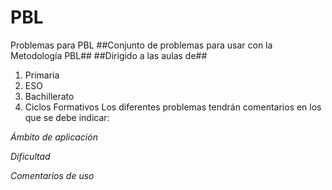 # PBL
Problemas para PBL
##Conjunto de problemas para usar con la Metodología PBL##
##Dirigido a las aulas de##
1. Primaria
2. ESO
3. Bachillerato
4. Ciclos Formativos
Los diferentes problemas tendrán comentarios en los que se debe indicar:

*Ámbito de aplicación*

*Dificultad*

*Comentarios de uso*


